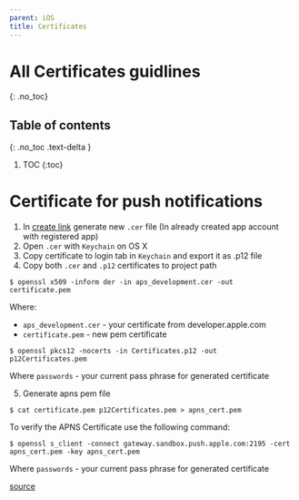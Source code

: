 ```yaml
---
parent: iOS
title: Certificates
---
```


# All Certificates guidlines
{: .no_toc}

## Table of contents
{: .no_toc .text-delta }

1. TOC
{:toc}

# Certificate for push notifications

1. In [create link](https://developer.apple.com/account/ios/certificate/create/) generate new `.cer` file (In already created app account with registered app)
2. Open `.cer` with `Keychain` on OS X
3. Copy certificate to login tab in `Keychain` and export it as .p12 file
4. Copy both `.cer` and `.p12` certificates to project path

```terminal
$ openssl x509 -inform der -in aps_development.cer -out certificate.pem
```

Where:
- `aps_development.cer` - your certificate from developer.apple.com
- `certificate.pem` - new pem certificate

```terminal
$ openssl pkcs12 -nocerts -in Certificates.p12 -out p12Certificates.pem
```
Where `passwords` - your current pass phrase for generated certificate

5. Generate apns pem file

```terminal
$ cat certificate.pem p12Certificates.pem > apns_cert.pem
```

To verify the APNS Certificate use the following command:

```terminal
$ openssl s_client -connect gateway.sandbox.push.apple.com:2195 -cert apns_cert.pem -key apns_cert.pem
```
Where `passwords` - your current pass phrase for generated certificate

[source](https://www.youtube.com/watch?v=3HGPnuiLHM0)